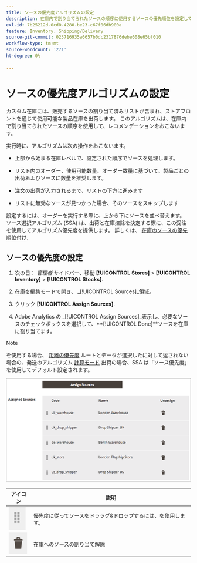 ```yaml
---
title: ソースの優先度アルゴリズムの設定
description: 在庫内で割り当てられたソースの順序に使用するソースの優先順位を設定して、レコメンデーションをおこなう方法について説明します。
exl-id: 7b25212d-0cd0-4280-be23-c67f06db900a
feature: Inventory, Shipping/Delivery
source-git-commit: 023716935a6657b0dc2317876debe608e65bf010
workflow-type: tm+mt
source-wordcount: '271'
ht-degree: 0%

---
```


# ソースの優先度アルゴリズムの設定

カスタム在庫には、販売するソースの割り当て済みリストが含まれ、ストアフロントを通じて使用可能な製品在庫を出荷します。 このアルゴリズムは、在庫内で割り当てられたソースの順序を使用して、レコメンデーションをおこないます。

実行時に、アルゴリズムは次の操作をおこないます。

- 上部から始まる在庫レベルで、設定された順序でソースを処理します。

- リスト内のオーダー、使用可能数量、オーダー数量に基づいて、製品ごとの出荷およびソースに数量を推奨します。

- 注文の出荷が入力されるまで、リストの下方に進みます

- リストに無効なソースが見つかった場合、そのソースをスキップします

設定するには、オーダーを実行する際に、上から下にソースを並べ替えます。 ソース選択アルゴリズム (SSA) は、出荷と在庫控除を決定する際に、この受注を使用してアルゴリズム優先度を提供します。 詳しくは、 [在庫のソースの優先順位付け](stocks-prioritize-sources.md).

## ソースの優先度の設定

1. 次の日： _管理者_ サイドバー、移動 **[!UICONTROL Stores]** > **[!UICONTROL Inventory]** > **[!UICONTROL Stocks]**.

1. 在庫を編集モードで開き、 _[!UICONTROL Sources]_領域。

1. クリック **[!UICONTROL Assign Sources]**.

1. Adobe Analytics の _[!UICONTROL Assign Sources]_表示し、必要なソースのチェックボックスを選択して、**[!UICONTROL Done]**ソースを在庫に割り当てます。

>[!NOTE]
>
>を使用する場合、 [距離の優先度](distance-priority-algorithm.md) ルートとデータが選択したに対して返されない場合の、発送のアルゴリズム [計算モード](distance-priority-algorithm.md) 出荷の場合、SSA は「ソース優先度」を使用してデフォルト設定されます。

![優先順位付け後のソースの順序](assets/inventory-stock-priority-after.png)

| アイコン | 説明 |
|----------------------------------------------|----------------------------------------------------------------|
| ![アイコンをドラッグ&amp;ドロップして優先度を設定](assets/icon-drag-and-drop-action.png) | 優先度に従ってソースをドラッグ&amp;ドロップするには、を使用します。 |
| ![ソースの割り当てを解除するには、アイコンをクリックします](assets/icon-delete-action.png) | 在庫へのソースの割り当て解除 |
